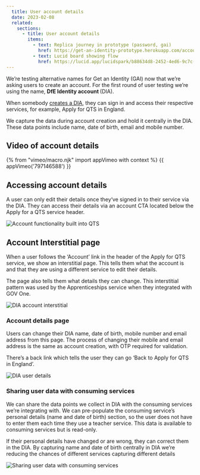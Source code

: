 ```yaml
---
  title: User account details
  date: 2023-02-08
  related:
    sections:
      - title: User account details
        items:
          - text: Replica journey in prototype (password, gai)
            href: https://get-an-identity-prototype.herokuapp.com/account/account-details
          - text: Lucid board showing flow
            href: https://lucid.app/lucidspark/b88634d8-2452-4ed6-9c7c-010383770731/edit?view_items=KZDsx9Mr-.mh&invitationId=inv_9a36d007-204a-41ed-b8c3-1f49d5e63a05
---
```



We’re testing alternative names for Get an Identity (GAI) now that we’re asking users to create an account. For the first round of user testing we’re using the name, <b>DfE Identity account </b> (DIA).

When somebody [creates a DIA](/get-an-identity/integrating-qts/#create-account-journey), they can sign in and access their respective services, for example, Apply for QTS in England.

We capture the data during account creation and hold it centrally in the DIA. These data points include name, date of birth, email and mobile number.

## Video of account details


{% from "vimeo/macro.njk" import appVimeo with context %}
{{ appVimeo('797146588') }}


## Accessing account details

A user can only edit their details once they‘ve signed in to their service via the DIA. They can access their details via an account CTA located below the Apply for a QTS service header.  

![Account functionality built into QTS](2-apply-for-qts.png "Account functionality built into QTS")

## Account Interstitial page

When a user follows the ‘Account’ link in the header of the Apply for QTS service, we show an interstitial page. This tells them what the account is and that they are using a different service to edit their details.

The page also tells them what details they can change. This interstitial pattern was used by the Apprenticeships service when they integrated with GOV One.

![DIA account interstitial](3-account-interstitial.png "DIA account interstitial")


### Account details page

Users can change their DIA name, date of birth, mobile number and email address from this page. The process of changing their mobile and email address is the same as account creation, with OTP required for validation.

There’s a back link which tells the user they can go ‘Back to Apply for QTS in England’.

![DIA user details](1-tsa-details.png "DIA user details")



### Sharing user data with consuming services

We can share the data points we collect in DIA with the consuming services we’re integrating with. We can pre-populate the consuming service’s personal details (name and date of birth) section, so the user does not have to enter them each time they use a teacher service. This data is available to consuming services but is read-only.

If their personal details have changed or are wrong, they can correct them in the DIA. By capturing name and date of birth centrally in DIA we’re reducing the chances of different services capturing different details

![Sharing user data with consuming services](4-sharing-data.png "Sharing user data with consuming services")
